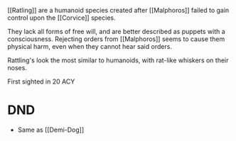 [[Ratling]] are a humanoid species created after [[Malphoros]] failed to gain control upon the [[Corvice]] species.

They lack all forms of free will, and are better described as puppets with a consciousness. Rejecting orders from [[Malphoros]] seems to cause them physical harm, even when they cannot hear said orders.

Rattling's look the most similar to humanoids, with rat-like whiskers on their noses.

First sighted in 20 ACY

# DND
- Same as [[Demi-Dog]]